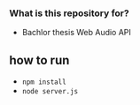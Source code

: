 ### What is this repository for? ###

* Bachlor thesis Web Audio API

## how to run ##
* ```npm install```
* ```node server.js```
